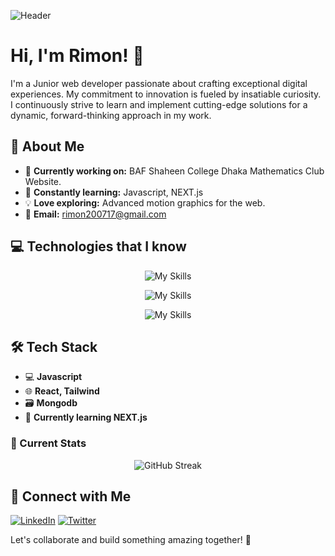 ![Header](./your-header-image-name.png)


# Hi, I'm Rimon! 👋

I'm a Junior web developer passionate about crafting exceptional digital experiences. My commitment to innovation is fueled by insatiable curiosity. I continuously strive to learn and implement cutting-edge solutions for a dynamic, forward-thinking approach in my work.

## 🚀 About Me

- 🔭 **Currently working on:** BAF Shaheen College Dhaka Mathematics Club Website.
- 🌱 **Constantly learning:** Javascript, NEXT.js
- 💡 **Love exploring:** Advanced motion graphics for the web.
- 📩 **Email:** rimon200717@gmail.com

## 💻 Technologies that I know

<p align="center">
  <img src="https://skillicons.dev/icons?i=html,css,react,tailwind,js,mongodb" alt="My Skills" />
</p>

<p align="center">
  <img src="https://skillicons.dev/icons?i=nodejs,expressjs" alt="My Skills" />
</p>

<p align="center">
  <img src="https://skillicons.dev/icons?i=vite,firebase,materialui,bootstrap,figma,vercel" alt="My Skills" />
</p>

## 🛠️ Tech Stack

- 💻 **Javascript**
- 🌐 **React, Tailwind**
- 🗃️ **Mongodb**
- 🚀 **Currently learning NEXT.js**

### 📝 Current Stats

<p align="center">
  <img src="https://github-readme-streak-stats.herokuapp.com?user=HjRimon&theme=blueberry-duo&border_radius=12" alt="GitHub Streak" />
</p>

## 🔗 Connect with Me

[![LinkedIn](https://img.shields.io/badge/LinkedIn-Connect-blue?style=for-the-badge&logo=linkedin)](https://www.linkedin.com/in/hasanath-jilhan-a86b3425a/)
[![Twitter](https://img.shields.io/badge/Twitter-Follow-1DA1F2?style=for-the-badge&logo=twitter)](https://twitter.com/Hj_Rimon)



Let's collaborate and build something amazing together! 🚀
